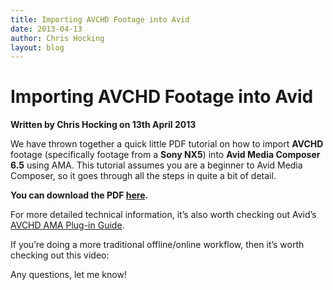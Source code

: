 ```yaml
---
title: Importing AVCHD Footage into Avid
date: 2013-04-13
author: Chris Hocking
layout: blog
---
```

# Importing AVCHD Footage into Avid

**Written by Chris Hocking on 13th April 2013**

We have thrown together a quick little PDF tutorial on how to import **AVCHD** footage (specifically footage from a **Sony NX5**) into **Avid Media Composer 6.5** using AMA. This tutorial assumes you are a beginner to Avid Media Composer, so it goes through all the steps in quite a bit of detail.

**You can download the PDF [here](./../documents/04-Importing-AVCHD-Footage-into-Avid.pdf).**

For more detailed technical information, it’s also worth checking out Avid’s [AVCHD AMA Plug-in Guide](http://resources.avid.com/SupportFiles/attach/AVCHD_AMA_v6.0_v10.pdf).

If you’re doing a more traditional offline/online workflow, then it’s worth checking out this video:

Any questions, let me know!